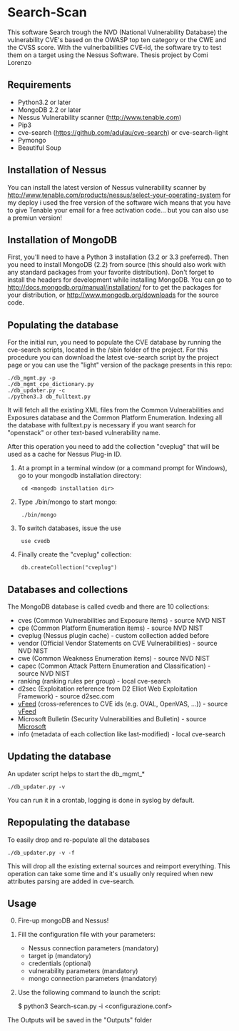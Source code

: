 # Search-Scan
This software Search trough the NVD (National Vulnerability Database) the vulnerability CVE's based on the OWASP top ten category or the CWE and the CVSS score. With the vulnerbabilities CVE-id, the software try to test them on a target using the Nessus Software.
Thesis project by Comi Lorenzo 

Requirements
------------

* Python3.2 or later
* MongoDB 2.2 or later
* Nessus Vulnerability scanner (http://www.tenable.com)
* Pip3  
* cve-search (https://github.com/adulau/cve-search) or cve-search-light
* Pymongo
* Beautiful Soup


Installation of Nessus
----------------------

You can install the latest version of Nessus vulnerability scanner by http://www.tenable.com/products/nessus/select-your-operating-system for my deploy i used the free version of the software wich means that you have to give Tenable your email for a free activation code... but you can also use a premiun version!

Installation of MongoDB
-----------------------

First, you'll need to have a Python 3 installation (3.2 or 3.3 preferred).
Then you need to install MongoDB (2.2) from source (this should also work
with any standard packages from your favorite distribution). Don't forget
to install the headers for development while installing MongoDB.
You can go to http://docs.mongodb.org/manual/installation/ for to get the
packages for your distribution, or http://www.mongodb.org/downloads for
the source code.


Populating the database
-----------------------

For the initial run, you need to populate the CVE database by running the cve-search scripts, located in the /sbin folder of the project. For this procedure you can download the latest cve-search script by the project page or you can use the "light" version of the package presents in this repo:

    ./db_mgmt.py -p
    ./db_mgmt_cpe_dictionary.py
    ./db_updater.py -c
    ./python3.3 db_fulltext.py

It will fetch all the existing XML files from the Common Vulnerabilities
and Exposures database and the Common Platform Enumeration.
Indexing all the database with fulltext.py is necessary if you want search for "openstack" or other text-based vulnerability name.

After this operation you need to add the collection "cveplug" that will be used as a cache for Nessus Plug-in ID.

1. At a prompt in a terminal window (or a command prompt for Windows), go to your mongodb installation directory:
	
		cd <mongodb installation dir>
    
2. Type ./bin/mongo to start mongo:
	
		./bin/mongo

3. To switch databases, issue the use <db>

		use cvedb

4. Finally create the "cveplug" collection:
	
		db.createCollection("cveplug")


Databases and collections
-------------------------

The MongoDB database is called cvedb and there are 10 collections:

* cves (Common Vulnerabilities and Exposure items) - source NVD NIST
* cpe (Common Platform Enumeration items) - source NVD NIST
* cveplug (Nessus plugin cache) - custom collection added before
* vendor (Official Vendor Statements on CVE Vulnerabilities) - source NVD NIST
* cwe (Common Weakness Enumeration items) - source NVD NIST
* capec (Common Attack Pattern Enumeration and Classification) - source NVD NIST
* ranking (ranking rules per group) - local cve-search
* d2sec (Exploitation reference from D2 Elliot Web Exploitation Framework) - source d2sec.com
* [vFeed](https://github.com/toolswatch/vFeed) (cross-references to CVE ids (e.g. OVAL, OpenVAS, ...)) - source [vFeed](https://github.com/toolswatch/vFeed)
* Microsoft Bulletin (Security Vulnerabilities and Bulletin) - source [Microsoft](http://www.microsoft.com/en-us/download/details.aspx?id=36982)
* info (metadata of each collection like last-modified) - local cve-search

Updating the database
---------------------

An updater script helps to start the db_mgmt_*  

    ./db_updater.py -v

You can run it in a crontab, logging is done in syslog by default.

Repopulating the database
-------------------------

To easily drop and re-populate all the databases

    ./db_updater.py -v -f

This will drop all the existing external sources and reimport everything. This operation can take some time
and it's usually only required when new attributes parsing are added in cve-search.

Usage
-----
0. Fire-up mongoDB and Nessus! 

1. Fill the configuration file with your parameters:
    * Nessus connection parameters (mandatory)
    * target ip (mandatory)
    * credentials (optional)
    * vulnerability parameters (mandatory)
    * mongo connection parameters (mandatory)

2. Use the following command to launch the script:

    $ python3 Search-scan.py -i <configurazione.conf>

The Outputs will be saved in the "Outputs" folder
